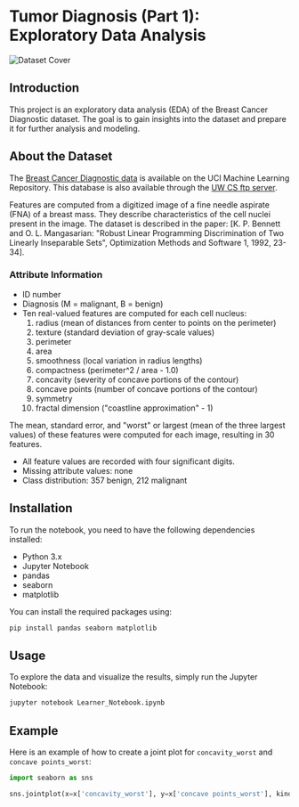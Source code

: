 

# Tumor Diagnosis (Part 1): Exploratory Data Analysis

![Dataset Cover](https://storage.googleapis.com/kaggle-datasets-images/180/384/3da2510581f9d3b902307ff8d06fe327/dataset-cover.jpg)

## Introduction

This project is an exploratory data analysis (EDA) of the Breast Cancer Diagnostic dataset. The goal is to gain insights into the dataset and prepare it for further analysis and modeling.

## About the Dataset

The [Breast Cancer Diagnostic data](https://archive.ics.uci.edu/ml/datasets/Breast+Cancer+Wisconsin+%28Diagnostic%29) is available on the UCI Machine Learning Repository. This database is also available through the [UW CS ftp server](http://ftp.cs.wisc.edu/math-prog/cpo-dataset/machine-learn/cancer/WDBC/).

Features are computed from a digitized image of a fine needle aspirate (FNA) of a breast mass. They describe characteristics of the cell nuclei present in the image. The dataset is described in the paper: [K. P. Bennett and O. L. Mangasarian: "Robust Linear Programming Discrimination of Two Linearly Inseparable Sets", Optimization Methods and Software 1, 1992, 23-34].

### Attribute Information

- ID number
- Diagnosis (M = malignant, B = benign)
- Ten real-valued features are computed for each cell nucleus:
  1. radius (mean of distances from center to points on the perimeter)
  2. texture (standard deviation of gray-scale values)
  3. perimeter
  4. area
  5. smoothness (local variation in radius lengths)
  6. compactness (perimeter^2 / area - 1.0)
  7. concavity (severity of concave portions of the contour)
  8. concave points (number of concave portions of the contour)
  9. symmetry
  10. fractal dimension ("coastline approximation" - 1)

The mean, standard error, and "worst" or largest (mean of the three largest values) of these features were computed for each image, resulting in 30 features.

- All feature values are recorded with four significant digits.
- Missing attribute values: none
- Class distribution: 357 benign, 212 malignant

## Installation

To run the notebook, you need to have the following dependencies installed:

- Python 3.x
- Jupyter Notebook
- pandas
- seaborn
- matplotlib

You can install the required packages using:

```bash
pip install pandas seaborn matplotlib
```

## Usage

To explore the data and visualize the results, simply run the Jupyter Notebook:

```bash
jupyter notebook Learner_Notebook.ipynb
```

## Example

Here is an example of how to create a joint plot for `concavity_worst` and `concave points_worst`:

```python
import seaborn as sns

sns.jointplot(x=x['concavity_worst'], y=x['concave points_worst'], kind="reg", color="#ce1414")
```

